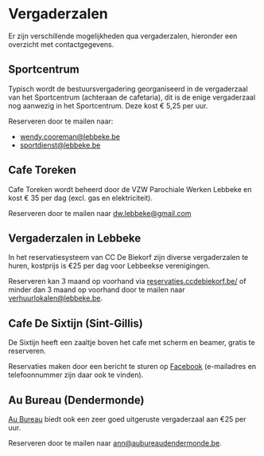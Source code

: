 # Vergaderzalen

Er zijn verschillende mogelijkheden qua vergaderzalen, hieronder een overzicht met contactgegevens.

## Sportcentrum

Typisch wordt de bestuursvergadering georganiseerd in de vergaderzaal van het Sportcentrum (achteraan de cafetaria), dit is de enige vergaderzaal nog aanwezig in het Sportcentrum. Deze kost € 5,25 per uur.

Reserveren door te mailen naar:

- [wendy.cooreman@lebbeke.be](mailto:wendy.cooreman@lebbeke.be)
- [sportdienst@lebbeke.be](mailto:sportdienst@lebbeke.be)

## Cafe Toreken

Cafe Toreken wordt beheerd door de VZW Parochiale Werken Lebbeke en kost € 35 per dag (excl. gas en elektriciteit).

Reserveren door te mailen naar [dw.lebbeke@gmail.com](dw.lebbeke@gmail.com)

## Vergaderzalen in Lebbeke

In het reservatiesysteem van CC De Biekorf zijn diverse vergaderzalen te huren, kostprijs is €25 per dag voor Lebbeekse verenigingen.

Reserveren kan 3 maand op voorhand via [reservaties.ccdebiekorf.be/](https://reservaties.ccdebiekorf.be/) of minder dan 3 maand op voorhand door te mailen naar [verhuurlokalen@lebbeke.be](mailto:verhuurlokalen@lebbeke.be).

## Cafe De Sixtijn (Sint-Gillis)

De Sixtijn heeft een zaaltje boven het cafe met scherm en beamer, gratis te reserveren.

Reservaties maken door een bericht te sturen op [Facebook](https://www.facebook.com/sixtijn) (e-mailadres en telefoonnummer zijn daar ook te vinden).

## Au Bureau (Dendermonde)

[Au Bureau](https://www.aubureaudendermonde.be/) biedt ook een zeer goed uitgeruste vergaderzaal aan €25 per uur.

Reserveren door te mailen naar [ann@aubureaudendermonde.be](mailto:ann@aubureaudendermonde.be).

